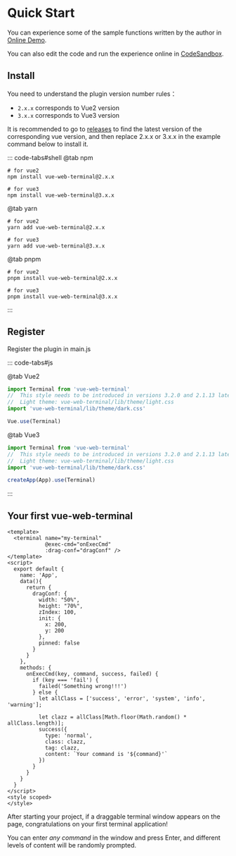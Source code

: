 # Quick Start

You can experience some of the sample functions written by the author in [Online Demo][Online Demo].

You can also edit the code and run the experience online in [CodeSandbox][Online Demo CodeSandbox].

## Install

You need to understand the plugin version number rules：
- `2.x.x` corresponds to Vue2 version
- `3.x.x` corresponds to Vue3 version

It is recommended to go to [releases][Github Releases] to find the latest version of the corresponding vue version, and then replace 2.x.x or 3.x.x in the example command below to install it.

::: code-tabs#shell
@tab npm

```shell
# for vue2
npm install vue-web-terminal@2.x.x

# for vue3
npm install vue-web-terminal@3.x.x
```

@tab yarn

```shell
# for vue2
yarn add vue-web-terminal@2.x.x

# for vue3
yarn add vue-web-terminal@3.x.x
```

@tab pnpm

```shell
# for vue2
pnpm install vue-web-terminal@2.x.x

# for vue3
pnpm install vue-web-terminal@3.x.x
```

:::

## Register

Register the plugin in main.js

::: code-tabs#js

@tab Vue2

```js
import Terminal from 'vue-web-terminal'
//  This style needs to be introduced in versions 3.2.0 and 2.1.13 later, and no theme style is needed in previous versions
//  Light theme: vue-web-terminal/lib/theme/light.css
import 'vue-web-terminal/lib/theme/dark.css'

Vue.use(Terminal)
```

@tab Vue3

```js
import Terminal from 'vue-web-terminal'
//  This style needs to be introduced in versions 3.2.0 and 2.1.13 later, and no theme style is needed in previous versions
//  Light theme: vue-web-terminal/lib/theme/light.css
import 'vue-web-terminal/lib/theme/dark.css'

createApp(App).use(Terminal)
```
:::

## Your first vue-web-terminal

```vue
<template>
  <terminal name="my-terminal"
            @exec-cmd="onExecCmd"
            :drag-conf="dragConf" />
</template>
<script>
  export default {
    name: 'App',
    data(){
      return {
        dragConf: {
          width: "50%",
          height: "70%",
          zIndex: 100,
          init: {
            x: 200,
            y: 200
          },
          pinned: false
        }
      }
    },
    methods: {
      onExecCmd(key, command, success, failed) {
        if (key === 'fail') {
          failed('Something wrong!!!')
        } else {
          let allClass = ['success', 'error', 'system', 'info', 'warning'];

          let clazz = allClass[Math.floor(Math.random() * allClass.length)];
          success({
            type: 'normal',
            class: clazz,
            tag: clazz,
            content: `Your command is '${command}'` 
          })
        }
      }
    }
  }
</script>
<style scoped>
</style>
```

After starting your project, if a draggable terminal window appears on the page, congratulations on your first terminal application!

You can enter *any command* in the window and press Enter, and different levels of content will be randomly prompted.

[Online Demo]: https://tzfun.github.io/vue-web-terminal/
[Online Demo CodeSandbox]: https://codesandbox.io/s/silly-scooby-l8wk9b
[Github Releases]: https://github.com/tzfun/vue-web-terminal/releases

<CommentService></CommentService>